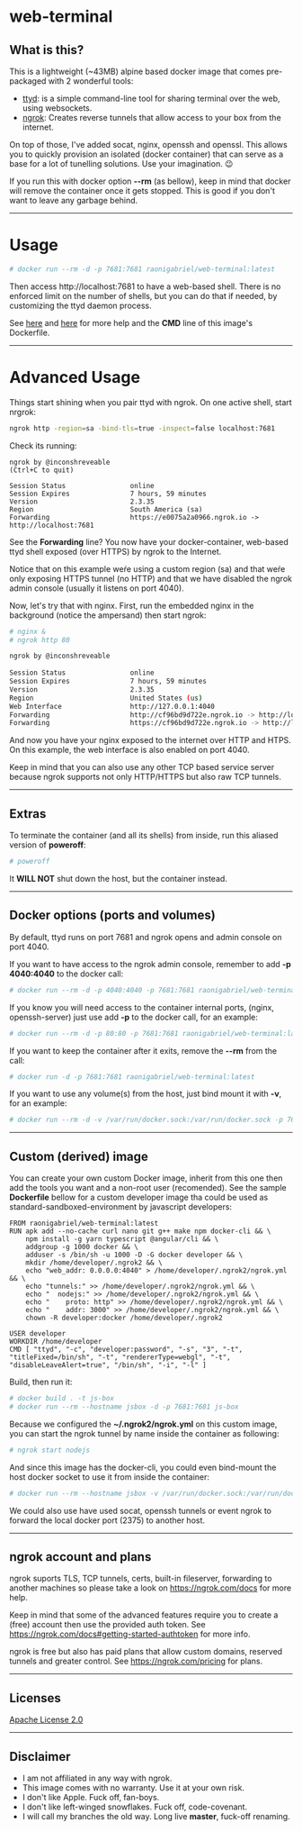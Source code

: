 # web-terminal

## What is this?
This is a lightweight (~43MB) alpine based docker image that comes pre-packaged with 2 wonderful tools:
* [ttyd](https://github.com/tsl0922/ttyd): is a simple command-line tool for sharing terminal over the web, using websockets.
* [ngrok](https://ngrok.com/): Creates reverse tunnels that allow access to your box from the internet.

On top of those, I've added socat, nginx, openssh and openssl. 
This allows you to quickly provision an isolated (docker container) that can serve as a base for a lot of tunelling solutions. Use your imagination. :wink:

If you run this with docker option **--rm** (as bellow), keep in mind that docker will remove the container once it gets stopped. This is good if you don't want to leave any garbage behind.

---
# Usage
```sh
# docker run --rm -d -p 7681:7681 raonigabriel/web-terminal:latest
```
Then access http://localhost:7681 to have a web-based shell. There is no enforced limit on the number of shells, but you can do that if needed, by customizing the ttyd daemon process.

See [here](https://github.com/tsl0922/ttyd#command-line-options) and [here](https://github.com/tsl0922/ttyd/wiki/Client-Options) for more help and the **CMD** line of this image's Dockerfile.

---
# Advanced Usage
Things start shining when you pair ttyd with ngrok. On one active shell, start nrgrok:

```sh
ngrok http -region=sa -bind-tls=true -inspect=false localhost:7681
```
Check its running:
```
ngrok by @inconshreveable                                                                                                                                                                                                                                     (Ctrl+C to quit)
                                                                                                                                                                                                                                                                              
Session Status                online                                                                                                                                                                                                                                          
Session Expires               7 hours, 59 minutes                                                                                                                                                                                                                             
Version                       2.3.35                                                                                                                                                                                                                                          
Region                        South America (sa)                                                                                                                                                                                                            
Forwarding                    https://e0075a2a0966.ngrok.io -> http://localhost:7681
```

See the **Forwarding** line? You now have your docker-container, web-based ttyd shell exposed (over HTTPS) by ngrok to the Internet.

Notice that on this example weŕe using a custom region (sa) and that weŕe only exposing HTTPS tunnel (no HTTP) and that we have disabled the ngrok admin console (usually it listens on port 4040).

Now, let's try that with nginx. First, run the embedded nginx in the background (notice the ampersand) then start ngrok:
```sh
# nginx &
# ngrok http 80

ngrok by @inconshreveable                                                                                                                                                                                                                                     (Ctrl+C to quit)
                                                                                                                                                                                                                                                                              
Session Status                online                                                                                                                                                                                                                                          
Session Expires               7 hours, 59 minutes                                                                                                                                                                                                                             
Version                       2.3.35                                                                                                                                                                                                                                          
Region                        United States (us)                                                                                                                                                                                                                              
Web Interface                 http://127.0.0.1:4040                                                                                                                                                                                                                           
Forwarding                    http://cf96bd9d722e.ngrok.io -> http://localhost:80                                                                                                                                                                                             
Forwarding                    https://cf96bd9d722e.ngrok.io -> http://localhost:80 
```
And now you have your nginx exposed to the internet over HTTP and HTPS. On this example, the web interface is also enabled on port 4040.

Keep in mind that you can also use any other TCP based service server because ngrok supports not only HTTP/HTTPS but also raw TCP tunnels.

---
## Extras
To terminate the container (and all its shells) from inside, run this aliased version of **poweroff**:
```sh
# poweroff
```
It **WILL NOT** shut down the host, but the container instead. 

---
## Docker options (ports and volumes)
By default, ttyd runs on port 7681 and ngrok opens and admin console on port 4040.

If you want to have access to the ngrok admin console, remember to add **-p 4040:4040** to the docker call:
```sh
# docker run --rm -d -p 4040:4040 -p 7681:7681 raonigabriel/web-terminal:latest
```

If you know you will need access to the container internal ports, (nginx, openssh-server) just use add **-p** to the docker call, for an example:
```sh
# docker run --rm -d -p 80:80 -p 7681:7681 raonigabriel/web-terminal:latest
```

If you want to keep the container after it exits, remove the **--rm** from the call:
```sh
# docker run -d -p 7681:7681 raonigabriel/web-terminal:latest
```

If you want to use any volume(s) from the host, just bind mount it with **-v**, for an example:
```sh
# docker run --rm -d -v /var/run/docker.sock:/var/run/docker.sock -p 7681:7681 raonigabriel/web-terminal:latest
```

---
## Custom (derived) image
You can create your own custom Docker image, inherit from this one then add the tools you want and a non-root user (recomended). See the sample **Dockerfile** bellow for a custom developer image tha could be used as standard-sandboxed-environment by javascript developers:
```docker
FROM raonigabriel/web-terminal:latest
RUN apk add --no-cache curl nano git g++ make npm docker-cli && \
    npm install -g yarn typescript @angular/cli && \
    addgroup -g 1000 docker && \
    adduser -s /bin/sh -u 1000 -D -G docker developer && \
    mkdir /home/developer/.ngrok2 && \
    echo "web_addr: 0.0.0.0:4040" > /home/developer/.ngrok2/ngrok.yml && \
    echo "tunnels:" >> /home/developer/.ngrok2/ngrok.yml && \
    echo "  nodejs:" >> /home/developer/.ngrok2/ngrok.yml && \
    echo "    proto: http" >> /home/developer/.ngrok2/ngrok.yml && \
    echo "    addr: 3000" >> /home/developer/.ngrok2/ngrok.yml && \
    chown -R developer:docker /home/developer/.ngrok2

USER developer
WORKDIR /home/developer
CMD [ "ttyd", "-c", "developer:password", "-s", "3", "-t", "titleFixed=/bin/sh", "-t", "rendererType=webgl", "-t", "disableLeaveAlert=true", "/bin/sh", "-i", "-l" ]
``` 
Build, then run it:
 ```sh
# docker build . -t js-box
# docker run --rm --hostname jsbox -d -p 7681:7681 js-box
```
Because we configured the **~/.ngrok2/ngrok.yml** on this custom image, you can start the ngrok tunnel by name inside the container as following:
 ```sh
# ngrok start nodejs
```

And since this image has the docker-cli, you could even bind-mount the host docker socket to use it from inside the container: 
 ```sh
# docker run --rm --hostname jsbox -v /var/run/docker.sock:/var/run/docker.sock -d -p 7681:7681 js-box
```
We could also use have used socat, openssh tunnels or event ngrok to forward the local docker port (2375) to another host.

---
## ngrok account and plans
ngrok suports TLS, TCP tunnels, certs, built-in fileserver, forwarding to another machines so please take a look on https://ngrok.com/docs for more help.

Keep in mind that some of the advanced features require you to create a (free) account then use the provided auth token. See https://ngrok.com/docs#getting-started-authtoken for more info.

ngrok is free but also has paid plans that allow custom domains, reserved tunnels and greater control. See https://ngrok.com/pricing for plans.

---
## Licenses

[Apache License 2.0](https://www.apache.org/licenses/LICENSE-2.0)

---
## Disclaimer
* I am not affiliated in any way with ngrok.
* This image comes with no warranty. Use it at your own risk.
* I don't like Apple. Fuck off, fan-boys.
* I don't like left-winged snowflakes. Fuck off, code-covenant. 
* I will call my branches the old way. Long live **master**, fuck-off renaming.